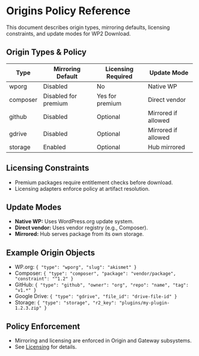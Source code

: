 # Origins Policy Reference

This document describes origin types, mirroring defaults, licensing constraints, and update modes for WP2 Download.

## Origin Types & Policy
| Type      | Mirroring Default | Licensing Required | Update Mode         |
|-----------|-------------------|--------------------|---------------------|
| wporg     | Disabled          | No                 | Native WP           |
| composer  | Disabled for premium | Yes for premium | Direct vendor       |
| github    | Disabled          | Optional           | Mirrored if allowed |
| gdrive    | Disabled          | Optional           | Mirrored if allowed |
| storage   | Enabled           | Optional           | Hub mirrored        |

## Licensing Constraints
- Premium packages require entitlement checks before download.
- Licensing adapters enforce policy at artifact resolution.

## Update Modes
- **Native WP:** Uses WordPress.org update system.
- **Direct vendor:** Uses vendor registry (e.g., Composer).
- **Mirrored:** Hub serves package from its own storage.

## Example Origin Objects
- WP.org: `{ "type": "wporg", "slug": "akismet" }`
- Composer: `{ "type": "composer", "package": "vendor/package", "constraint": "^1.2" }`
- GitHub: `{ "type": "github", "owner": "org", "repo": "name", "tag": "v1.*" }`
- Google Drive: `{ "type": "gdrive", "file_id": "drive-file-id" }`
- Storage: `{ "type": "storage", "r2_key": "plugins/my-plugin-1.2.3.zip" }`

## Policy Enforcement
- Mirroring and licensing are enforced in Origin and Gateway subsystems.
- See [Licensing](licensing.md) for details.
